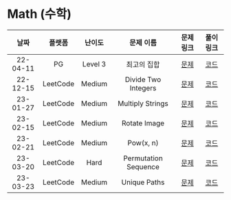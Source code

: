 # Math (수학)

|   날짜   |  플랫폼  | 난이도  |      문제 이름       |                            문제 링크                             |                                 풀이 링크                                 |
| :------: | :------: | :-----: | :------------------: | :--------------------------------------------------------------: | :-----------------------------------------------------------------------: |
| 22-04-11 |    PG    | Level 3 |     최고의 집합      | [문제](https://programmers.co.kr/learn/courses/30/lessons/12938) |  [코드](https://github.com/LeeMir/Algorithm/blob/main/Math/PG-12938.js)   |
| 22-12-15 | LeetCode | Medium  | Divide Two Integers  |    [문제](https://leetcode.com/problems/divide-two-integers)     | [코드](https://github.com/LeeMir/Algorithm/blob/main/Math/Leetcode-29.js) |
| 23-01-27 | LeetCode | Medium  |   Multiply Strings   |      [문제](https://leetcode.com/problems/multiply-strings)      | [코드](https://github.com/LeeMir/Algorithm/blob/main/Math/Leetcode-43.ts) |
| 23-02-15 | LeetCode | Medium  |     Rotate Image     |        [문제](https://leetcode.com/problems/rotate-image)        | [코드](https://github.com/LeeMir/Algorithm/blob/main/Math/Leetcode-48.ts) |
| 23-02-21 | LeetCode | Medium  |      Pow(x, n)       |           [문제](https://leetcode.com/problems/powx-n)           | [코드](https://github.com/LeeMir/Algorithm/blob/main/Math/Leetcode-50.ts) |
| 23-03-20 | LeetCode |  Hard   | Permutation Sequence |    [문제](https://leetcode.com/problems/permutation-sequence)    | [코드](https://github.com/LeeMir/Algorithm/blob/main/Math/Leetcode-60.ts) |
| 23-03-23 | LeetCode | Medium  |     Unique Paths     |        [문제](https://leetcode.com/problems/unique-paths)        | [코드](https://github.com/LeeMir/Algorithm/blob/main/Math/Leetcode-62.ts) |
